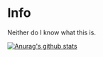 # Info
Neither do I know what this is.

[![Anurag's github stats](https://github-readme-stats.vercel.app/api?username=phantom0174&count_private=true)](https://github.com/anuraghazra/github-readme-stats)

